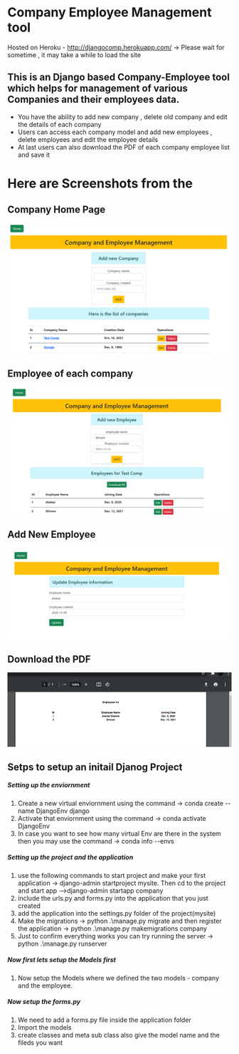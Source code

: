 # Company Employee Management tool 

Hosted on Heroku - http://djangocomp.herokuapp.com/ -> Please wait for sometime , it may take a while to load the site

## This is an Django based Company-Employee tool which helps for management of various Companies and their employees data. 
- You have the ability to add new company , delete old company and edit the details of each company
- Users can access each company model and add new employees , delete employees and edit the employee details
- At last users can also download the PDF of each company employee list and save it


# Here are Screenshots from the 

## Company Home Page
![1](https://github.com/AKXAT/Company_Admin_Management/blob/main/ScreenShots/1.png)

## Employee of each company
![2](https://github.com/AKXAT/Company_Admin_Management/blob/main/ScreenShots/2.png)

## Add New Employee 
![3](https://github.com/AKXAT/Company_Admin_Management/blob/main/ScreenShots/3.png)

## Download the PDF
![4](https://github.com/AKXAT/Company_Admin_Management/blob/main/ScreenShots/4.png)

## Setps to setup an initail Djanog Project


##### Setting up the enviornment 
1. Create a new virtual enviornment using the command -> conda create --name DjangoEnv django
2. Activate that enviornment using the command -> conda activate DjangoEnv
3. In case you want to see how many virtual Env are there in the system then you may use the command -> conda info --envs


##### Setting up the project and the application
1. use the following commands to start project and make your first application -> django-admin startproject mysite. Then cd to the project and start app -->django-admin startapp company
2. include the urls.py and forms.py into the application that you just created 
3. add the application into the settings.py folder of the project(mysite)
4. Make the migrations -> python .\manage.py migrate and then register the application -> python .\manage.py makemigrations company
5. Just to confirm everything works you can try running the server -> python .\manage.py runserver

##### Now first lets setup the Models first
1. Now setup the Models where we defined the two models - company and the employee.


##### Now setup the forms.py
1. We need to add a forms.py file inside the application folder 
2. Import the models 
3. create classes and meta sub class also give the model name and the fileds you want


